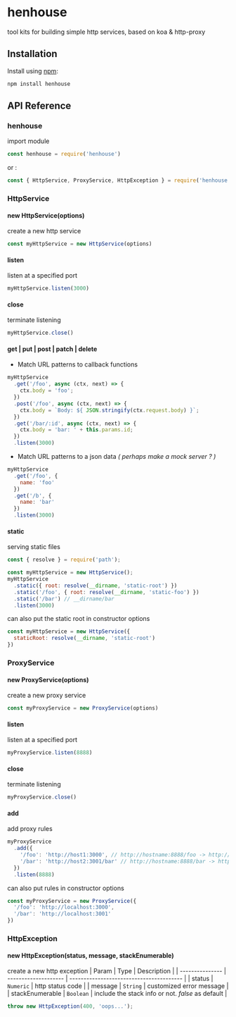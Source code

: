 # henhouse
tool kits for building simple http services, based on koa &amp; http-proxy

## Installation

Install using [npm](https://www.npmjs.org/):

```sh
npm install henhouse
```

## API Reference

### henhouse
import module
```javascript
const henhouse = require('henhouse')
```
or :
```javascript
const { HttpService, ProxyService, HttpException } = require('henhouse')
```

### HttpService

#### new HttpService(options)
create a new http service
```javascript
const myHttpService = new HttpService(options)
```

#### listen
listen at a specified port
```javascript
myHttpService.listen(3000)
```

#### close
terminate listening
```javascript
myHttpService.close()
```

#### get | put | post | patch | delete
* Match URL patterns to callback functions
```javascript
myHttpService
  .get('/foo', async (ctx, next) => {
    ctx.body = 'foo';
  })
  .post('/foo', async (ctx, next) => {
    ctx.body = `Body: ${ JSON.stringify(ctx.request.body) }`;
  })
  .get('/bar/:id', async (ctx, next) => {
    ctx.body = 'bar: ' + this.params.id;
  })
  .listen(3000)
```

* Match URL patterns to a json data _( perhaps make a mock server ? )_
```javascript
myHttpService
  .get('/foo', {
    name: 'foo'
  })
  .get('/b', {
    name: 'bar'
  })
  .listen(3000)
```

#### static
 serving static files
```javascript
const { resolve } = require('path');

const myHttpService = new HttpService();
myHttpService
  .static({ root: resolve(__dirname, 'static-root') })
  .static('/foo', { root: resolve(__dirname, 'static-foo') })
  .static('/bar') // __dirname/bar
  .listen(3000)
```
can also put the static root in constructor options
```javascript
const myHttpService = new HttpService({
  staticRoot: resolve(__dirname, 'static-root')
})

```

### ProxyService

#### new ProxyService(options)
create a new proxy service
```javascript
const myProxyService = new ProxyService(options)
```

#### listen
listen at a specified port
```javascript
myProxyService.listen(8888)
```

#### close
terminate listening
```javascript
myProxyService.close()
```

#### add
add proxy rules
```javascript
myProxyService
  .add({
    '/foo': 'http://host1:3000', // http://hostname:8888/foo -> http://host1:3000
    '/bar': 'http://host2:3001/bar' // http://hostname:8888/bar -> http://host2:3001/bar
  })
  .listen(8888)
```
can also put rules in constructor options
```javascript
const myProxyService = new ProxyService({
  '/foo': 'http://localhost:3000',
  '/bar': 'http://localhost:3001'
})
```

### HttpException

#### new HttpException(status, message, stackEnumerable)
create a new http exception
| Param           | Type                 | Description                              |
| --------------- | -------------------- | ---------------------------------------- |
| status          | <code>Numeric</code> | http status code                         |
| message         | <code>String</code>  | customized error message                 |
| stackEnumerable | <code>Boolean</code> | include the stack info or not. _false_ as default |

```javascript
throw new HttpException(400, 'oops...');
```
